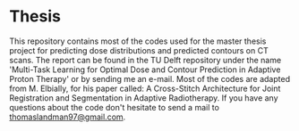 # Thesis
This repository contains most of the codes used for the master thesis project for predicting dose distributions and predicted contours on CT scans. The report can be found in the TU Delft repository under the name 'Multi-Task Learning for Optimal Dose and Contour Prediction in Adaptive Proton Therapy' or by sending me an e-mail. Most of the codes are adapted from M. Elbially, for his paper called: A Cross-Stitch Architecture for Joint Registration and Segmentation in Adaptive Radiotherapy. If you have any questions about the code don't hesitate to send a mail to thomaslandman97@gmail.com. 
